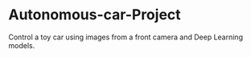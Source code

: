 # Autonomous-car-Project
Control a toy car using images from a front camera and Deep Learning models.
